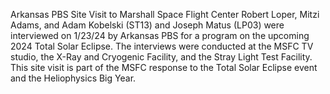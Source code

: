 Arkansas PBS Site Visit to Marshall Space Flight Center 
 Robert Loper, Mitzi Adams, and Adam Kobelski (ST13) and Joseph Matus (LP03) were interviewed on 1/23/24 by Arkansas PBS for a program on the upcoming 2024 Total Solar Eclipse. The interviews were conducted at the MSFC TV studio, the X-Ray and Cryogenic Facility, and the Stray Light Test Facility. This site visit is part of the MSFC response to the Total Solar Eclipse event and the Heliophysics Big Year.